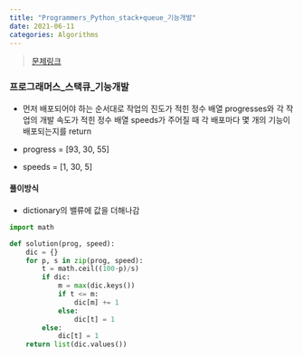 ```yaml
---
title: "Programmers_Python_stack+queue_기능개발"
date: 2021-06-11
categories: Algorithms
---
```

> [문제링크](https://programmers.co.kr/learn/courses/30/parts/12081)



### 프로그래머스_스택큐_기능개발
- 먼저 배포되어야 하는 순서대로 작업의 진도가 적힌 정수 배열 progresses와 각 작업의 개발 속도가 적힌 정수 배열 speeds가 주어질 때 각 배포마다 몇 개의 기능이 배포되는지를 return 

- progress = [93, 30, 55]
- speeds = [1, 30, 5]

#### 풀이방식
- dictionary의 밸류에 값을 더해나감

```python
import math

def solution(prog, speed):
    dic = {}
    for p, s in zip(prog, speed):
        t = math.ceil((100-p)/s)
        if dic:
            m = max(dic.keys())
            if t <= m:
                dic[m] += 1
            else:
                dic[t] = 1
        else:
            dic[t] = 1
    return list(dic.values())
```    
